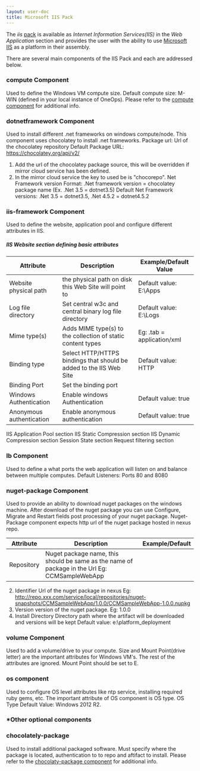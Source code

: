 ```yaml
---
layout: user-doc
title: Microsoft IIS Pack
---
```


The _iis_ [pack](./packs.html) is available as _Internet Information Services(IIS)_ in the _Web Application_ section
and provides the user with the ability to use [Microsoft IIS](https://www.iis.net/) as a platform in their assembly.

There are several main components of the IIS Pack and each are addressed below.

### compute Component
Used to define the Windows VM compute size.
Default compute size: M-WIN (defined in your local instance of OneOps).
Please refer to the [compute component](./compute-component.html) for additional info.

### dotnetframework Component
Used to install different .net frameworks on windows compute/node.
This component uses chocolatey to install .net frameworks.
Package url: Url of the chocolatey repository
Default Package URL: https://chocolatey.org/api/v2/
1. Add the url of the chocolatey package source, this will be overridden if mirror cloud service has been defined.
2. In the mirror cloud service the key to used be is "chocorepo".
Net Framework version Format: .Net framework version = chocolatey package name  (Ex.  .Net 3.5 = dotnet3.5)
Default Net Framework versions: .Net 3.5 = dotnet3.5,   .Net 4.5.2 = dotnet4.5.2

### iis-framework Component
Used to define the website, application pool and configure different attributes in IIS.

##### IIS Website section defining basic attributes

Attribute | Description | Example/Default Value
--------- | ----------- | ---------------------
Website physical path | the physical path on disk this Web Site will point to | Default value: E:\Apps
Log file directory | Set central w3c and central binary log file directory | Default value: E:\Logs
Mime type(s) | Adds MIME type(s) to the collection of static content types | Eg: .tab = application/xml
Binding type | Select HTTP/HTTPS bindings that should be added to the IIS Web Site | Default value: HTTP
Binding Port | Set the binding port |
Windows Authentication | Enable windows Authentication | Default value: true
Anonymous authentication | Enable anonymous authentication | Default value: true




IIS Application Pool section
IIS Static Compression section
IIS Dynamic Compression section
Session State section
Request filtering section





### lb Component
Used to define a what ports the web application will listen on and balance between multiple computes.
Default Listeners: Ports 80 and 8080

### nuget-package Component
Used to provide an ability to download nuget packages on the windows machine.
After download of the nuget package you can use Configure, Migrate and Restart fields post processing of your nuget package.
Nuget-Package component expects http url of the nuget package hosted in nexus repo.

Attribute | Description | Example/Default
--------- | ----------- | ---------------
Repository |	Nuget package name, this should be same as the name of package in the Url	Eg: CCMSampleWebApp
2. Identifier	Url of the nuget package in nexus
    Eg: http://repo.xxx.com/service/local/repositories/nuget-snapshots/CCMSampleWebApp/1.0.0/CCMSampleWebApp-1.0.0.nupkg
3. Version	version of the nuget package.    Eg: 1.0.0
4. Install Directory	Directory path where the artifact will be downloaded and versions will be kept	Default value: e:\platform_deployment

### volume Component
Used to add a volume/drive to your compute.
Size and Mount Point(drive letter) are the important attributes for Windows VM's. The rest of the attributes are ignored.
Mount Point should be set to E.

### os component
Used to configure OS level attributes like ntp service, installing required ruby gems, etc.
The important attribute of OS component is OS type. OS Type Default Value: Windows 2012 R2.



### *Other optional components
### chocolately-package
Used to install additional packaged software.
Must specify where the package is located, authentication to to repo and aftifact to install.
Please refer to the [chocolaty-package component](./chocolately-package-component.html) for additional info.



